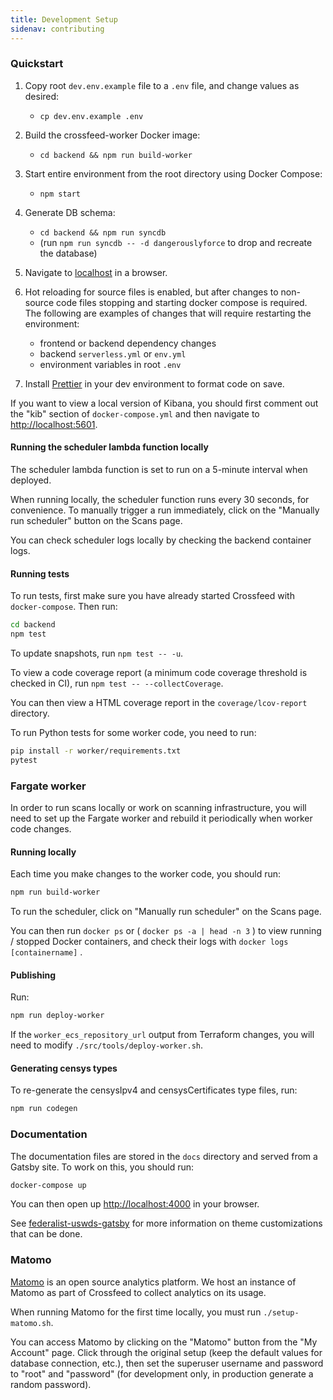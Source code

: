 ```yaml
---
title: Development Setup
sidenav: contributing
---
```


### Quickstart

1.  Copy root `dev.env.example` file to a `.env` file, and change values as desired:

    - `cp dev.env.example .env`

1.  Build the crossfeed-worker Docker image:

    - `cd backend && npm run build-worker`

1.  Start entire environment from the root directory using Docker Compose:

    - `npm start`

1.  Generate DB schema:

    - `cd backend && npm run syncdb`
    - (run `npm run syncdb -- -d dangerouslyforce` to drop and recreate the database)

1.  Navigate to [localhost](http://localhost) in a browser.

1.  Hot reloading for source files is enabled, but after changes to non-source code files stopping and starting docker compose is required. The following are examples of changes that will require restarting the environment:
    - frontend or backend dependency changes
    - backend `serverless.yml` or `env.yml`
    - environment variables in root `.env`
1.  Install [Prettier](https://www.robinwieruch.de/how-to-use-prettier-vscode) in your dev environment to format code on save.

If you want to view a local version of Kibana, you should first comment out the "kib" section of `docker-compose.yml` and then navigate to [http://localhost:5601](http://localhost:5601).

#### Running the scheduler lambda function locally

The scheduler lambda function is set to run on a 5-minute interval when deployed.

When running locally, the scheduler function runs every 30 seconds, for convenience. To manually trigger a run immediately, click on the "Manually run scheduler" button on the Scans page.

You can check scheduler logs locally by checking the backend container logs.

#### Running tests

To run tests, first make sure you have already started Crossfeed with `docker-compose`. Then run:

```bash
cd backend
npm test
```

To update snapshots, run `npm test -- -u`.

To view a code coverage report (a minimum code coverage threshold is checked in CI), run `npm test -- --collectCoverage`.

You can then view a HTML coverage report in the `coverage/lcov-report` directory.

To run Python tests for some worker code, you need to run:

```bash
pip install -r worker/requirements.txt
pytest
```

### Fargate worker

In order to run scans locally or work on scanning infrastructure,
you will need to set up the Fargate worker and rebuild it periodically
when worker code changes.

#### Running locally

Each time you make changes to the worker code, you should run:

```bash
npm run build-worker
```

To run the scheduler, click on "Manually run scheduler" on the Scans page.

You can then run `docker ps` or ( `docker ps -a | head -n 3` ) to view running / stopped Docker containers,
and check their logs with `docker logs [containername]` .

#### Publishing

Run:

```bash
npm run deploy-worker
```

If the `worker_ecs_repository_url` output from Terraform changes, you will need to modify `./src/tools/deploy-worker.sh`.

#### Generating censys types

To re-generate the censysIpv4 and censysCertificates type files, run:

```bash
npm run codegen
```

### Documentation

The documentation files are stored in the `docs` directory and served from a Gatsby site. To work on this, you should run:

```bash
docker-compose up
```

You can then open up [http://localhost:4000](http://localhost:4000) in your browser.

See [federalist-uswds-gatsby](https://github.com/18F/federalist-uswds-gatsby) for more information on theme customizations that can be done.

### Matomo

[Matomo](https://matomo.org/) is an open source analytics platform. We host an instance of Matomo as part of Crossfeed to collect analytics
on its usage.

When running Matomo for the first time locally, you must run `./setup-matomo.sh`.

You can access Matomo by clicking on the "Matomo" button from the "My Account" page. Click
through the original setup (keep the default values for database connection, etc.),
then set the superuser username and password to "root" and "password" (for development only, in production generate a random password).
